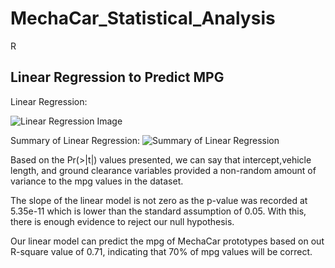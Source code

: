 # MechaCar_Statistical_Analysis
R

## Linear Regression to Predict MPG
Linear Regression: 

![Linear Regression Image]()

Summary of Linear Regression:
![Summary of Linear Regression]()

Based on the Pr(>|t|) values presented, we can say that intercept,vehicle length, and ground clearance variables provided a non-random amount of variance to the mpg values in the dataset. 

The slope of the linear model is not zero as the p-value was recorded at 5.35e-11 which is lower than the standard assumption of 0.05. With this, there is enough evidence to reject our null hypothesis. 

Our linear model can predict the mpg of MechaCar prototypes based on out R-square value of 0.71, indicating that 70% of mpg values will be correct.